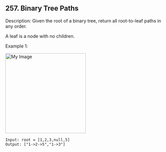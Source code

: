 ## 257. Binary Tree Paths

Description: Given the root of a binary tree, return all root-to-leaf paths in any order.

A leaf is a node with no children.

Example 1:

<img src="https://assets.leetcode.com/uploads/2021/03/12/paths-tree.jpg" alt="My Image" height="250" />

```
Input: root = [1,2,3,null,5]
Output: ["1->2->5","1->3"]
```